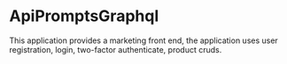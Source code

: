 # ApiPromptsGraphql
This application provides a marketing front end, the application uses user registration, login, two-factor authenticate, product cruds.
